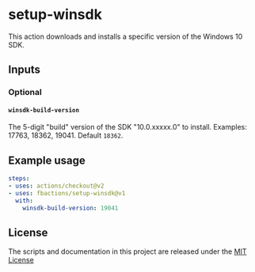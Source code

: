 # setup-winsdk

This action downloads and installs a specific version of the Windows 10 SDK.

## Inputs

### Optional

#### `winsdk-build-version`

The 5-digit "build" version of the SDK "10.0.xxxxx.0" to install. Examples:
17763, 18362, 19041. Default `18362`.

## Example usage

```yaml
steps:
- uses: actions/checkout@v2
- uses: fbactions/setup-winsdk@v1
  with:
    winsdk-build-version: 19041
```

## License

The scripts and documentation in this project are released under the [MIT License](LICENSE)
